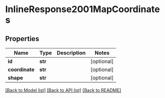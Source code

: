 # InlineResponse2001MapCoordinates

## Properties
Name | Type | Description | Notes
------------ | ------------- | ------------- | -------------
**id** | **str** |  | [optional] 
**coordinate** | **str** |  | [optional] 
**shape** | **str** |  | [optional] 

[[Back to Model list]](../README.md#documentation-for-models) [[Back to API list]](../README.md#documentation-for-api-endpoints) [[Back to README]](../README.md)


